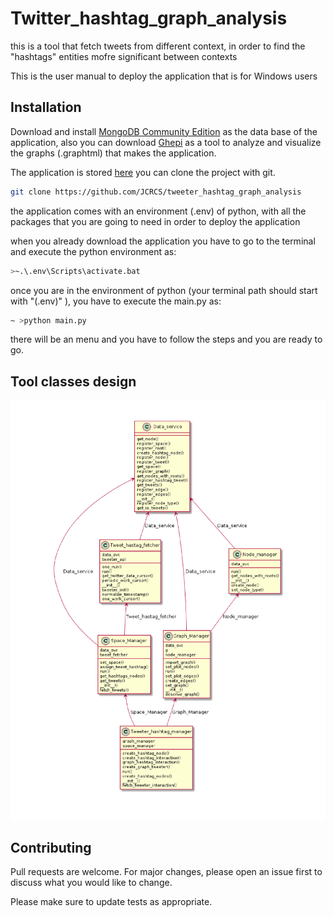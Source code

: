 # Twitter_hashtag_graph_analysis
this is a tool that fetch tweets from different context, in order to find the "hashtags" entities mofre significant between contexts

This is the user manual to deploy the application that is for Windows users

## Installation

Download and install [MongoDB Community Edition](https://docs.mongodb.com/v3.4/installation/) as the data base of the application, also you can download [Ghepi](https://gephi.org/users/download/) as a tool to analyze and visualize the graphs (.graphtml) that makes the application.

The application is stored [here](https://github.com/JCRCS/tweeter_hashtag_graph_analysis) you can clone the project with git.

```bash
git clone https://github.com/JCRCS/tweeter_hashtag_graph_analysis
```

the application comes with an environment (.env) of python, with all the packages that you are going to need in order to deploy the application

when you already download the application you have to go to the terminal and execute the python environment as:

```bash
>~.\.env\Scripts\activate.bat
```

once you are in the environment of python (your terminal path should start with "(.env)" ), you have to execute the main.py as:

```bash
~ >python main.py
```

there will be an menu and you have to follow the steps and you are ready to go.

## Tool classes design

![alt text](https://github.com/JCRCS/tweeter_hashtag_graph_analysis/blob/master/Storage/classes-model.png)


## Contributing
Pull requests are welcome. For major changes, please open an issue first to discuss what you would like to change.

Please make sure to update tests as appropriate.



